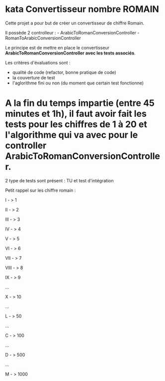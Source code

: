 # kata Convertisseur nombre ROMAIN

Cette projet a pour but de créer un convertisseur de chiffre Romain.

Il possède 2 controlleur : 
	- ArabicToRomanConversionController
	- RomanToArabicConversionController
	
Le principe est de mettre en place le convertisseur **ArabicToRomanConversionController avec les tests associés**.

Les critères d'évaluations sont :
- qualité de code (refactor, bonne pratique de code)
- la couverture de test
- l'aglorithme fini ou non (du moment que certain test fonctionne)

# A la fin du temps impartie (entre 45 minutes et 1h), il faut avoir fait les tests pour les chiffres de 1 à 20 et l'algorithme qui va avec pour le controller ArabicToRomanConversionController.

2 type de tests sont présent : TU et test d'intégration

Petit rappel sur les chiffre romain :

I 			- > 1

II 			- > 2

III			- > 3

IV 			- > 4

V			- > 5

VI 			- > 6

VII			- > 7

VIII		- > 8

IX			- > 9

...

X			- > 10

...

L			- > 50

...

C			- > 100

...

D			- > 500

...

M			- > 1000

